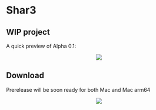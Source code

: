 # Shar3
## WIP project

A quick preview of Alpha 0.1:

<p align="center">
  <img src="https://github.com/DSGDSR/shar3-app/assets/9610219/b7bb0c57-1b00-488c-915f-d90630d36ca0">
</p>

## Download
Prerelease will be soon ready for both Mac and Mac arm64
<br>
<p align="center">
  <img src="https://github.com/DSGDSR/shar3-app/assets/9610219/fc99167a-53de-4863-b388-9b01eb0fe749">
</p>
<br><br>
